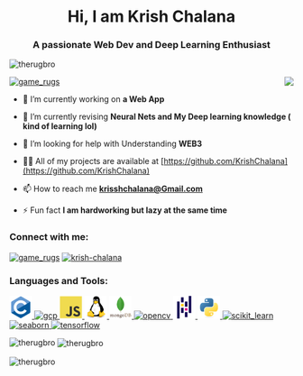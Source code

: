 <h1 align="center">Hi, I am Krish Chalana</h1>
<h3 align="center">A passionate Web Dev and Deep Learning Enthusiast</h3>

<p align="left"> <img src="https://komarev.com/ghpvc/?username=therugbro&label=Profile%20views&color=0e75b6&style=flat" alt="therugbro" /> </p>

<img align='right' src="https://media.giphy.com/media/0lGd2OXXHe4tFhb7Wh/giphy.gif"/>
<p align="left"> <a href="https://twitter.com/game_rugs" target="blank"><img src="https://img.shields.io/twitter/follow/game_rugs?logo=twitter&style=for-the-badge" alt="game_rugs" /></a> </p>

- 🔭 I’m currently working on **a Web App**

- 🌱 I’m currently revising **Neural Nets and My Deep learning knowledge ( kind of learning lol)**

- 🤝 I’m looking for help with Understanding **WEB3**

- 👨‍💻 All of my projects are available at [https://github.com/KrishChalana](https://github.com/KrishChalana)



- 📫 How to reach me **krisshchalana@Gmail.com**

- ⚡ Fun fact **I am hardworking but lazy at the same time**

<h3 align="left">Connect with me:</h3>
<p align="left">
<a href="https://twitter.com/game_rugs" target="blank"><img align="center" src="https://raw.githubusercontent.com/rahuldkjain/github-profile-readme-generator/master/src/images/icons/Social/twitter.svg" alt="game_rugs" height="30" width="40" /></a>
<a href="https://linkedin.com/in/krish-chalana" target="blank"><img align="center" src="https://raw.githubusercontent.com/rahuldkjain/github-profile-readme-generator/master/src/images/icons/Social/linked-in-alt.svg" alt="krish-chalana" height="30" width="40" /></a>
</p>

<h3 align="left">Languages and Tools:</h3>
<p align="left"> <a href="https://www.cprogramming.com/" target="_blank" rel="noreferrer"> <img src="https://raw.githubusercontent.com/devicons/devicon/master/icons/c/c-original.svg" alt="c" width="40" height="40"/> </a> <a href="https://cloud.google.com" target="_blank" rel="noreferrer"> <img src="https://www.vectorlogo.zone/logos/google_cloud/google_cloud-icon.svg" alt="gcp" width="40" height="40"/> </a> <a href="https://developer.mozilla.org/en-US/docs/Web/JavaScript" target="_blank" rel="noreferrer"> <img src="https://raw.githubusercontent.com/devicons/devicon/master/icons/javascript/javascript-original.svg" alt="javascript" width="40" height="40"/> </a> <a href="https://www.linux.org/" target="_blank" rel="noreferrer"> <img src="https://raw.githubusercontent.com/devicons/devicon/master/icons/linux/linux-original.svg" alt="linux" width="40" height="40"/> </a> <a href="https://www.mongodb.com/" target="_blank" rel="noreferrer"> <img src="https://raw.githubusercontent.com/devicons/devicon/master/icons/mongodb/mongodb-original-wordmark.svg" alt="mongodb" width="40" height="40"/> </a> <a href="https://opencv.org/" target="_blank" rel="noreferrer"> <img src="https://www.vectorlogo.zone/logos/opencv/opencv-icon.svg" alt="opencv" width="40" height="40"/> </a> <a href="https://pandas.pydata.org/" target="_blank" rel="noreferrer"> <img src="https://raw.githubusercontent.com/devicons/devicon/2ae2a900d2f041da66e950e4d48052658d850630/icons/pandas/pandas-original.svg" alt="pandas" width="40" height="40"/> </a> <a href="https://www.python.org" target="_blank" rel="noreferrer"> <img src="https://raw.githubusercontent.com/devicons/devicon/master/icons/python/python-original.svg" alt="python" width="40" height="40"/> </a> <a href="https://scikit-learn.org/" target="_blank" rel="noreferrer"> <img src="https://upload.wikimedia.org/wikipedia/commons/0/05/Scikit_learn_logo_small.svg" alt="scikit_learn" width="40" height="40"/> </a> <a href="https://seaborn.pydata.org/" target="_blank" rel="noreferrer"> <img src="https://seaborn.pydata.org/_images/logo-mark-lightbg.svg" alt="seaborn" width="40" height="40"/> </a> <a href="https://www.tensorflow.org" target="_blank" rel="noreferrer"> <img src="https://www.vectorlogo.zone/logos/tensorflow/tensorflow-icon.svg" alt="tensorflow" width="40" height="40"/> </a> </p>

<p><img align="left" src="https://github-readme-stats.vercel.app/api/top-langs?username=KrishChalana&show_icons=true&locale=en&layout=compact" alt="therugbro" /></p>

<p>&nbsp;<img align="center" src="https://github-readme-stats.vercel.app/api?username=KrishChalana&show_icons=true&locale=en" alt="therugbro" /></p>

<p><img align="center" src="https://github-readme-streak-stats.herokuapp.com/?user=KrishChalana&" alt="therugbro" /></p>
